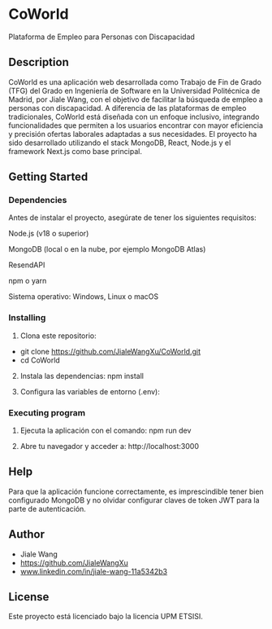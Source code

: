 # CoWorld

Plataforma de Empleo para Personas con Discapacidad

## Description

CoWorld es una aplicación web desarrollada como Trabajo de Fin de Grado (TFG) del Grado en Ingeniería de Software en la Universidad Politécnica de Madrid, por Jiale Wang, con el objetivo de facilitar la búsqueda de empleo a personas con discapacidad.
A diferencia de las plataformas de empleo tradicionales, CoWorld está diseñada con un enfoque inclusivo, integrando funcionalidades que permiten a los usuarios encontrar con mayor eficiencia y precisión ofertas laborales adaptadas a sus necesidades.
El proyecto ha sido desarrollado utilizando el stack MongoDB, React, Node.js y el framework Next.js como base principal.

## Getting Started

### Dependencies

Antes de instalar el proyecto, asegúrate de tener los siguientes requisitos:

Node.js (v18 o superior)

MongoDB (local o en la nube, por ejemplo MongoDB Atlas)

ResendAPI

npm o yarn

Sistema operativo: Windows, Linux o macOS

### Installing

1. Clona este repositorio:
   
  - git clone https://github.com/JialeWangXu/CoWorld.git
  - cd CoWorld

2. Instala las dependencias: npm install
   
3. Configura las variables de entorno (.env):

   
### Executing program

1. Ejecuta la aplicación con el comando: npm run dev

2. Abre tu navegador y acceder a: http://localhost:3000

## Help

Para que la aplicación funcione correctamente, es imprescindible tener bien configurado MongoDB y no olvidar configurar claves de token JWT para la parte de autenticación.

## Author

- Jiale Wang
- https://github.com/JialeWangXu
- www.linkedin.com/in/jiale-wang-11a5342b3

## License

Este proyecto está licenciado bajo la licencia UPM ETSISI.

